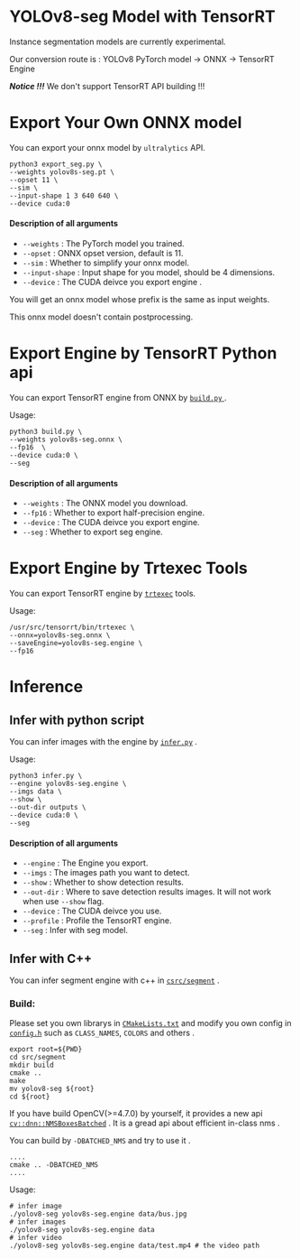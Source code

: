 # YOLOv8-seg Model with TensorRT

Instance segmentation models are currently experimental.

Our conversion route is :
    YOLOv8 PyTorch model -> ONNX -> TensorRT Engine

***Notice !!!*** We don't support TensorRT API building !!!

# Export Your Own ONNX model

You can export your onnx model by `ultralytics` API.

``` shell
python3 export_seg.py \
--weights yolov8s-seg.pt \
--opset 11 \
--sim \
--input-shape 1 3 640 640 \
--device cuda:0
```

#### Description of all arguments

- `--weights` : The PyTorch model you trained.
- `--opset` : ONNX opset version, default is 11.
- `--sim` : Whether to simplify your onnx model.
- `--input-shape` : Input shape for you model, should be 4 dimensions.
- `--device` : The CUDA deivce you export engine .

You will get an onnx model whose prefix is the same as input weights.

This onnx model doesn't contain postprocessing.

# Export Engine by TensorRT Python api

You can export TensorRT engine from ONNX by [`build.py` ](../build.py).

Usage:

``` shell
python3 build.py \
--weights yolov8s-seg.onnx \
--fp16  \
--device cuda:0 \
--seg
```

#### Description of all arguments

- `--weights` : The ONNX model you download.
- `--fp16` : Whether to export half-precision engine.
- `--device` : The CUDA deivce you export engine.
- `--seg` : Whether to export seg engine.

# Export Engine by Trtexec Tools

You can export TensorRT engine by [`trtexec`](https://github.com/NVIDIA/TensorRT/tree/main/samples/trtexec) tools.

Usage:

``` shell
/usr/src/tensorrt/bin/trtexec \
--onnx=yolov8s-seg.onnx \
--saveEngine=yolov8s-seg.engine \
--fp16
```

# Inference

## Infer with python script

You can infer images with the engine by [`infer.py`](../infer.py) .

Usage:

``` shell
python3 infer.py \
--engine yolov8s-seg.engine \
--imgs data \
--show \
--out-dir outputs \
--device cuda:0 \
--seg
```

#### Description of all arguments

- `--engine` : The Engine you export.
- `--imgs` : The images path you want to detect.
- `--show` : Whether to show detection results.
- `--out-dir` : Where to save detection results images. It will not work when use `--show` flag.
- `--device` : The CUDA deivce you use.
- `--profile` : Profile the TensorRT engine.
- `--seg` : Infer with seg model.

## Infer with C++

You can infer segment engine with c++ in [`csrc/segment`](../csrc/segment) .

### Build:

Please set you own librarys in [`CMakeLists.txt`](../csrc/segment/CMakeLists.txt) and modify you own config in [`config.h`](../csrc/segment/include/config.h) such as `CLASS_NAMES`, `COLORS` and others .

``` shell
export root=${PWD}
cd src/segment
mkdir build
cmake ..
make
mv yolov8-seg ${root}
cd ${root}
```

If you have build OpenCV(>=4.7.0) by yourself, it provides a new api [`cv::dnn::NMSBoxesBatched`](https://docs.opencv.org/4.x/d6/d0f/group__dnn.html#ga977aae09fbf7c804e003cfea1d4e928c) .
It is a gread api about efficient in-class nms .

You can build by `-DBATCHED_NMS` and try to use it .
``` shell
....
cmake .. -DBATCHED_NMS
....
```


Usage:

``` shell
# infer image
./yolov8-seg yolov8s-seg.engine data/bus.jpg
# infer images
./yolov8-seg yolov8s-seg.engine data
# infer video
./yolov8-seg yolov8s-seg.engine data/test.mp4 # the video path
```
